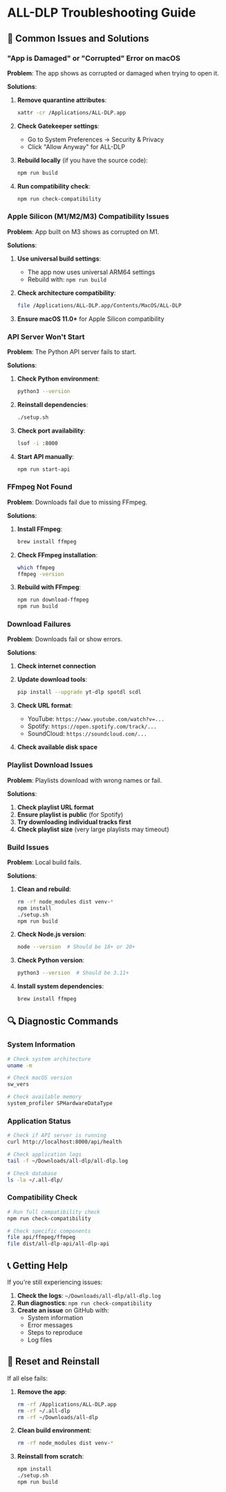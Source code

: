 # ALL-DLP Troubleshooting Guide

## 🔧 Common Issues and Solutions

### "App is Damaged" or "Corrupted" Error on macOS

**Problem**: The app shows as corrupted or damaged when trying to open it.

**Solutions**:

1. **Remove quarantine attributes**:
   ```bash
   xattr -cr /Applications/ALL-DLP.app
   ```

2. **Check Gatekeeper settings**:
   - Go to System Preferences → Security & Privacy
   - Click "Allow Anyway" for ALL-DLP

3. **Rebuild locally** (if you have the source code):
   ```bash
   npm run build
   ```

4. **Run compatibility check**:
   ```bash
   npm run check-compatibility
   ```

### Apple Silicon (M1/M2/M3) Compatibility Issues

**Problem**: App built on M3 shows as corrupted on M1.

**Solutions**:

1. **Use universal build settings**:
   - The app now uses universal ARM64 settings
   - Rebuild with: `npm run build`

2. **Check architecture compatibility**:
   ```bash
   file /Applications/ALL-DLP.app/Contents/MacOS/ALL-DLP
   ```

3. **Ensure macOS 11.0+** for Apple Silicon compatibility

### API Server Won't Start

**Problem**: The Python API server fails to start.

**Solutions**:

1. **Check Python environment**:
   ```bash
   python3 --version
   ```

2. **Reinstall dependencies**:
   ```bash
   ./setup.sh
   ```

3. **Check port availability**:
   ```bash
   lsof -i :8000
   ```

4. **Start API manually**:
   ```bash
   npm run start-api
   ```

### FFmpeg Not Found

**Problem**: Downloads fail due to missing FFmpeg.

**Solutions**:

1. **Install FFmpeg**:
   ```bash
   brew install ffmpeg
   ```

2. **Check FFmpeg installation**:
   ```bash
   which ffmpeg
   ffmpeg -version
   ```

3. **Rebuild with FFmpeg**:
   ```bash
   npm run download-ffmpeg
   npm run build
   ```

### Download Failures

**Problem**: Downloads fail or show errors.

**Solutions**:

1. **Check internet connection**

2. **Update download tools**:
   ```bash
   pip install --upgrade yt-dlp spotdl scdl
   ```

3. **Check URL format**:
   - YouTube: `https://www.youtube.com/watch?v=...`
   - Spotify: `https://open.spotify.com/track/...`
   - SoundCloud: `https://soundcloud.com/...`

4. **Check available disk space**

### Playlist Download Issues

**Problem**: Playlists download with wrong names or fail.

**Solutions**:

1. **Check playlist URL format**
2. **Ensure playlist is public** (for Spotify)
3. **Try downloading individual tracks first**
4. **Check playlist size** (very large playlists may timeout)

### Build Issues

**Problem**: Local build fails.

**Solutions**:

1. **Clean and rebuild**:
   ```bash
   rm -rf node_modules dist venv-*
   npm install
   ./setup.sh
   npm run build
   ```

2. **Check Node.js version**:
   ```bash
   node --version  # Should be 18+ or 20+
   ```

3. **Check Python version**:
   ```bash
   python3 --version  # Should be 3.11+
   ```

4. **Install system dependencies**:
   ```bash
   brew install ffmpeg
   ```

## 🔍 Diagnostic Commands

### System Information
```bash
# Check system architecture
uname -m

# Check macOS version
sw_vers

# Check available memory
system_profiler SPHardwareDataType
```

### Application Status
```bash
# Check if API server is running
curl http://localhost:8000/api/health

# Check application logs
tail -f ~/Downloads/all-dlp/all-dlp.log

# Check database
ls -la ~/.all-dlp/
```

### Compatibility Check
```bash
# Run full compatibility check
npm run check-compatibility

# Check specific components
file api/ffmpeg/ffmpeg
file dist/all-dlp-api/all-dlp-api
```

## 📞 Getting Help

If you're still experiencing issues:

1. **Check the logs**: `~/Downloads/all-dlp/all-dlp.log`
2. **Run diagnostics**: `npm run check-compatibility`
3. **Create an issue** on GitHub with:
   - System information
   - Error messages
   - Steps to reproduce
   - Log files

## 🔄 Reset and Reinstall

If all else fails:

1. **Remove the app**:
   ```bash
   rm -rf /Applications/ALL-DLP.app
   rm -rf ~/.all-dlp
   rm -rf ~/Downloads/all-dlp
   ```

2. **Clean build environment**:
   ```bash
   rm -rf node_modules dist venv-*
   ```

3. **Reinstall from scratch**:
   ```bash
   npm install
   ./setup.sh
   npm run build
   ``` 